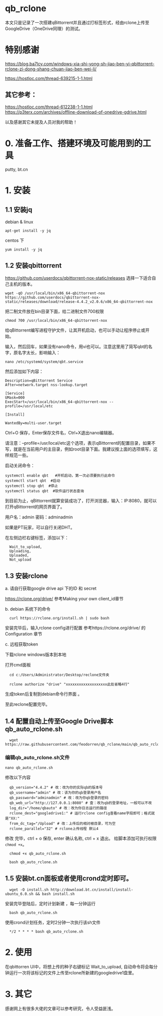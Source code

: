 # qb_rclone
本文只是记录了一次搭建qBittorrent并且通过打标签形式，经由rclone上传至GoogleDrive（OneDrive同理）的测试。

# 特别感谢

https://blog.ba7lcy.com/windows-xia-shi-yong-sh-jiao-ben-yi-qbittorrent-rclone-zi-dong-shang-chuan-jiao-ben-wei-li/

https://hostloc.com/thread-639215-1-1.html


## 其它参考：

https://hostloc.com/thread-612238-1-1.html
https://p3terx.com/archives/offline-download-of-onedrive-gdrive.html


以及感谢其它未提及人员对我的帮助！


# 0. 准备工作、搭建环境及可能用到的工具
putty, bt.cn

# 1. 安装

## 1.1 安装jq

debian & linux

  ```
  apt-get install -y jq
  ```

centos 下

  ```
  yum install -y jq
  ```


## 1.2 安装qbittorrent

https://github.com/userdocs/qbittorrent-nox-static/releases 选择一下适合自己主机的版本。
```
wget -qO /usr/local/bin/x86_64-qbittorrent-nox https://github.com/userdocs/qbittorrent-nox-static/releases/download/release-4.4.2_v2.0.6/x86_64-qbittorrent-nox
```

把二制文件放在bin目录下面，给二进制文件700权限
```
chmod 700 /usr/local/bin/x86_64-qbittorrent-nox
```
给qBittorrent编写进程守护文件，让其开机启动，也可以手动让程序停止或开始。

输入，然后回车，如果没有nano命令，用vi也可以。注意这里用了简写qbt的名字，原名字太长，影响输入：

```
nano /etc/systemd/system/qbt.service
```

然后添加如下内容：
```[Unit]
Description=qBittorrent Service
After=network.target nss-lookup.target

[Service]
UMask=000
ExecStart=/usr/local/bin/x86_64-qbittorrent-nox --profile=/usr/local/etc

[Install]

WantedBy=multi-user.target
```
Ctrl+O 保存，Enter保存文件名，Ctrl+X退出nano编辑器。

请注意：–profile=/usr/local/etc这个选项，表示qBittorrent的配置目录，如果不写，就是在当前用户的主目录，例如root目录下面。我建议按上面的选项填写，这样规范一些。

启动关闭命令：
```
systemctl enable qbt   #开机启动，第一次必须要执行此命令
systemctl start qbt  #启动
systemctl stop qbt  #停止
systemctl status qbt  #软件运行状态查询
```

到目前为止，qBittorrent就算安装成功了，打开浏览器，输入：IP:8080，就可以打开qBittorrent的网页界面了。

用户名：admin
密码：adminadmin

如果是PT玩家，可以自行关闭DHT。

在左侧边栏右键标签，添加以下：
```
  Wait_to_upload,
  Uploading,
  Uploaded,
  Not_upload
```


## 1.3 安装rclone

a. 请自行获取google drive api 下的ID  和 secret

  https://rclone.org/drive/
  参考Making your own client_id章节


b. debian 系统下的命令
  ```
    curl https://rclone.org/install.sh | sudo bash
  ```

  安装完毕后，输入rclone config进行配置
  参考https://rclone.org/drive/ 的Configuration 章节


c. 远程获取token

  下载rclone windows版本到本地

  打开cmd面板

  ```
    cd c:/Users/Administrator/Desktop/reclone文件夹
  ```   

  ```
    rclone authorize "drive" "xxxxxxxxxxxxxxxxxxx此处省略4行"
  ```

  生成token后复制到debian命令行界面 。

  至此reclone配置完毕。


## 1.4 配置自动上传至Google Drive脚本qb_auto_rclone.sh

```
  wget https://raw.githubusercontent.com/feodorren/qb_rclone/main/qb_auto_rclone.sh
```
### 编辑qb_auto_rclone.sh文件 
```
nano qb_auto_rclone.sh
```
修改以下内容

```
  qb_version="4.4.2" # 改：改为你的实际qb的版本号
  qb_username="admin" # 改：该为你的qb登录用户名
  qb_password="adminadmin" # 改：改为你qb登录的密码
  qb_web_url="http://127.0.0.1:8080" # 查：改为qb的登录地址，一般可以不改
  log_dir="/home/qbauto" # 改：改为你日志运行的路径
  rclone_dest="googledrive1:" # 运行rclone config查看name字段即可；格式就是"XX:"
  from_dc_tag="/Upload" # 改：上传后的相对根目录，可为空
  rclone_parallel="32" # rclone上传线程 默认4
```
修改 完毕，ctrl + o 保存, enter 确认名称, ctrl + x 退出。
给脚本添加可执行权限`chmod +x`。

```
  chmod +x qb_auto_rclone.sh
```

```
  bash qb_auto_rclone.sh
```


## 1.5 安装bt.cn面板或者使用crond定时即可。

```
  wget -O install.sh http://download.bt.cn/install/install-ubuntu_6.0.sh && bash install.sh
 ```

安装完毕登陆后，定时计划新建 ，每一分钟运行

```
  bash qb_auto_rclone.sh
```

使用crond计划任务，定时2分钟一次执行该sh文件

```
  */2 * * * * bash qb_auto_rclone.sh
```   

# 2. 使用
在qbittorren UI中，将想上传的种子右键标记 Wait_to_upload, 自动命令将会每分钟运行一次将该标记的文件上传至rclone所新建的googledrive1盘里。



# 3. 其它
感谢网上有很多大佬的文章可以参考研究，令人受益匪浅。







